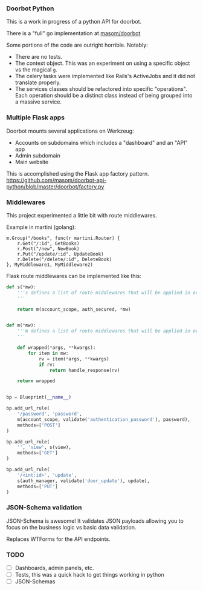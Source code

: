 ### Doorbot Python

This is a work in progress of a python API for doorbot.

There is a "full" go implementation at [masom/doorbot](https://github.com/masom/doorbot)

Some portions of the code are outright horrible. Notably:
- There are no tests.
- The context object. This was an experiment on using a specific object vs the magical `g`.
- The celery tasks were implemented like Rails's ActiveJobs and it did not translate properly.
- The services classes should be refactored into specific "operations". Each operation should be a distinct class instead of being grouped into a massive service.

### Multiple Flask apps
Doorbot mounts several applications on Werkzeug:
- Accounts on subdomains which includes a "dashboard" and an "API" app
- Admin subdomain
- Main website

This is accomplished using the Flask app factory pattern. https://github.com/masom/doorbot-api-python/blob/master/doorbot/factory.py

### Middlewares
This project experimented a little bit with route middlewares.

Example in martini (golang):
```golang
m.Group("/books", func(r martini.Router) {
    r.Get("/:id", GetBooks)
    r.Post("/new", NewBook)
    r.Put("/update/:id", UpdateBook)
    r.Delete("/delete/:id", DeleteBook)
}, MyMiddleware1, MyMiddleware2)
```

Flask route middlewares can be implemented like this:

```python
def s(*mw):
    '''s defines a list of route middlewares that will be applied in order.
    '''

    return m(account_scope, auth_secured, *mw)


def m(*mw):
    '''m defines a list of route middlewares that will be applied in order.
    '''

    def wrapped(*args, **kwargs):
        for item in mw:
            rv = item(*args, **kwargs)
            if rv:
                return handle_response(rv)

    return wrapped


bp = Blueprint(__name__)

bp.add_url_rule(
    '/password', 'password',
    m(account_scope, validate('authentication_password'), password),
    methods=['POST']
)

bp.add_url_rule(
    '', 'view', s(view),
    methods=['GET']
)

bp.add_url_rule(
    '/<int:id>', 'update',
    s(auth_manager, validate('door_update'), update),
    methods=['PUT']
)
```

### JSON-Schema validation
JSON-Schema is awesome! It validates JSON payloads allowing you to focus on the business logic vs basic data validation.

Replaces WTForms for the API endpoints.

### TODO

- [ ] Dashboards, admin panels, etc.
- [ ] Tests, this was a quick hack to get things working in python
- [ ] JSON-Schemas
